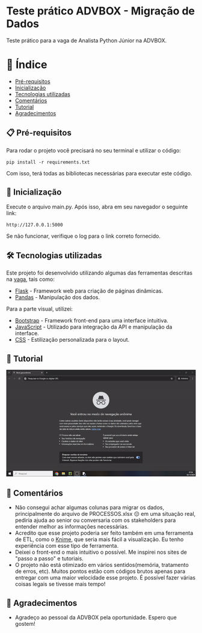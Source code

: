 # Teste prático ADVBOX - Migração de Dados

Teste prático para a vaga de Analista Python Júnior na ADVBOX.

# 📜 Índice 

* [Pré-requisitos](#Pré-requisitos)
* [Inicialização](#Inicialização)
* [Tecnologias utilizadas](#Tecnologias-utilizadas)
* [Comentários](#Comentários)
* [Tutorial](#Tutorial)
* [Agradecimentos](#Agradecimentos)

## 📋 Pré-requisitos

Para rodar o projeto você precisará no seu terminal e utilizar o código:

```
pip install -r requirements.txt
```

Com isso, terá todas as bibliotecas necessárias para executar este código.

## 🚀 Inicialização

Execute o arquivo main.py. Após isso, abra em seu navegador o seguinte link:

```
http://127.0.0.1:5000
```

Se não funcionar, verifique o log para o link correto fornecido.

## 🛠️ Tecnologias utilizadas

Este projeto foi desenvolvido utilizando algumas das ferramentas descritas na [vaga](https://www.linkedin.com/jobs/view/4081338347/), tais como:

* [Flask](https://flask.palletsprojects.com/en/stable/) - Framework web para criação de páginas dinâmicas.
* [Pandas](https://pandas.pydata.org/) - Manipulação dos dados.

Para a parte visual, utilizei:

* [Bootstrap](https://getbootstrap.com/docs/5.3/getting-started/introduction/) - Framework front-end para uma interface intuitiva.
* [JavaScript](https://getbootstrap.com/docs/5.3/getting-started/introduction/) - Utilizado para integração da API e manipulação da interface.
* [CSS](https://developer.mozilla.org/pt-BR/docs/Web/CSS) - Estilização personalizada para o layout.

## 🎥 Tutorial

![Tutorial](Advbox/BACKUP/tutorial.gif)

## 📝 Comentários

* Não consegui achar algumas colunas para migrar os dados, principalmente do arquivo de PROCESSOS.xlsx 😔 em uma situação real, pediria ajuda ao senior ou conversaria com os stakeholders para entender melhor as informações necessárias.
* Acredito que esse projeto poderia ser feito também em uma ferramenta de ETL, como o [Knime](https://www.knime.com/), que seria mais fácil a visualização. Eu tenho experiência com esse tipo de ferramenta.
* Deixei o front-end o mais intuitivo o possível. Me inspirei nos sites de "passo a passo" e tutoriais.
* O projeto não está otimizado em vários sentidos(memória, tratamento de erros, etc). Muitos pontos estão com códigos brutos apenas para entregar com uma maior velocidade esse projeto. É possível fazer várias coisas legais se tivesse mais tempo!

## 🎁 Agradecimentos

* Agradeço ao pessoal da ADVBOX pela oportunidade. Espero que gostem!
